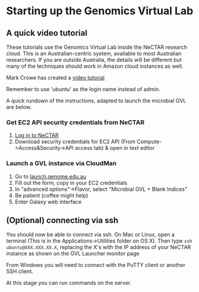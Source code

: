 # Starting up the Genomics Virtual Lab

## A quick video tutorial
These tutorials use the Genomics Virtual Lab inside the NeCTAR research cloud.
This is an Australian-centric system, available to most Australian researchers.
If you are outside Australia, the details will be different but many of the techniques should work in Amazon cloud instances as well.

Mark Crowe has created a [video tutorial](https://www.youtube.com/watch?v=m3_8q9n7Z7w)

Remember to use 'ubuntu' as the login name instead of admin.

A quick rundown of the instructions, adapted to launch the microbial GVL are below.

### Get EC2 API security credentials from NeCTAR

1. [Log in to NeCTAR](http://dashboard.rc.nectar.org.au/)
2. Download security credentials for EC2 API (From Compute->Access&Security->API access tab) & open in text editor

### Launch a GVL instance via CloudMan

1. Go to [launch.genome.edu.au](http://launch.genome.edu.au)
2. Fill out the form, copy in your EC2 credentials
3. In "advanced options"->Flavor, select "Microbial GVL + Blank Indices"
4. Be patient (coffee might help)
5. Enter Galaxy web interface

## (Optional) connecting via ssh

You should now be able to connect via ssh.
On Mac or Linux, open a terminal (This is in the Applications->Utilities folder on OS X).
Then type `ssh ubuntu@XXX.XXX.XX.X`, replacing the X's with the IP address of your NeCTAR instance as shown on the GVL Launcher monitor page

From Windows you will need to connect with the PuTTY client or another SSH client.

At this stage you can run commands on the server.


